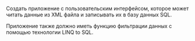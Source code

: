 Создать приложение с пользовательским интерфейсом, которое может читать данные из XML файла и записывать их в базу данных SQL.

Приложение также должно иметь функцию фильтрации данных с помощью технологии LINQ to SQL.
